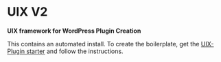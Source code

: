 # UIX V2

**UIX framework for WordPress Plugin Creation**

This contains an automated install. To create the boilerplate, get the [UIX-Plugin starter]( https://github.com/Desertsnowman/uix-plugin ) and follow the instructions.